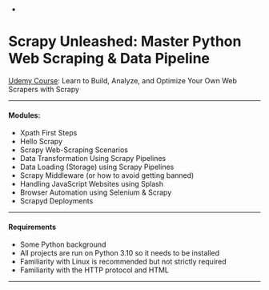 -

# Scrapy Unleashed: Master Python Web Scraping & Data Pipeline

[Udemy Course](https://www.udemy.com/course/scrapy-masterclass-python-web-scraping-and-data-pipelines/): Learn to Build, Analyze, and Optimize Your Own Web Scrapers with Scrapy

---

#### Modules: 

- Xpath First Steps
- Hello Scrapy
- Scrapy Web-Scraping Scenarios
- Data Transformation Using Scrapy Pipelines
- Data Loading (Storage) using Scrapy Pipelines
- Scrapy Middleware (or how to avoid getting banned)
- Handling JavaScript Websites using Splash
- Browser Automation using Selenium & Scrapy
- Scrapyd Deployments

---

#### Requirements

* Some Python background
* All projects are run on Python 3.10 so it needs to be installed
* Familiarity with Linux is recommended but not strictly required
* Familiarity with the HTTP protocol and HTML

---
